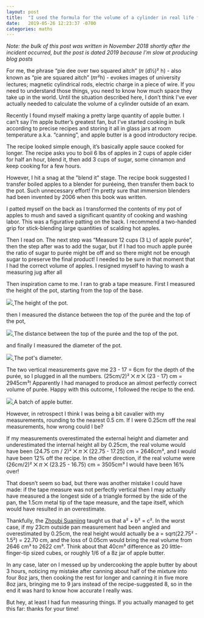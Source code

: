 ```yaml
---
layout: post
title:  "I used the formula for the volume of a cylinder in real life for the first time ever and it went OK"
date:   2019-05-26 12:23:37 -0700
categories: maths
---
```


_Note: the bulk of this post was written in November 2018 shortly after the incident occurred, but the post is dated 2019 because I'm slow at producing blog posts_


For me, the phrase “pie dee over two squared aitch” (𝜋 (d½)² h) - also known as “pie are squared aitch” (𝜋r²h) - evokes images of university lectures; magnetic cylindrical rods, electric charge in a piece of wire. If you need to understand those things, you need to know how much space they take up in the world. Until the situation described here, I don’t think I've ever actually needed to calculate the volume of a cylinder outside of an exam.

Recently I found myself making a pretty large quantity of apple butter. I can’t say I’m apple butter’s greatest fan, but I’ve started cooking in bulk according to precise recipes and storing it all in glass jars at room temperature a.k.a. “canning”, and apple butter is a good introductory recipe.

The recipe looked simple enough, it’s basically apple sauce cooked for longer. The recipe asks you to boil 6 lbs of apples in 2 cups of apple cider for half an hour, blend it, then add 3 cups of sugar, some cinnamon and keep cooking for a few hours.

However, I hit a snag at the "blend it" stage. The recipe book suggested I transfer boiled apples to a blender for puréeing, then transfer them back to the pot. Such unnecessary effort! I’m pretty sure that immersion blenders had been invented by 2006 when this book was written.

I patted myself on the back as I transformed the contents of my pot of apples to mush and saved a significant quantity of cooking and washing labor. This was a figurative patting on the back. I recommend a two-handed grip for stick-blending large quantities of scalding hot apples.

Then I read on. The next step was “Measure 12 cups (3 L) of apple purée”, then the step after was to add the sugar, but if I had too much apple purée the ratio of sugar to purée might be off and so there might not be enough sugar to preserve the final product! I needed to be sure in that moment that I had the correct volume of apples. I resigned myself to having to wash a measuring jug after all

Then inspiration came to me. I ran to grab a tape measure. First I measured the height of the pot, starting from the top of the base.

<div class="thumbnailed">
  <a href="/images/cylinder/height.jpg">
    <img src="/thumbnails/cylinder/height.jpg"/>
  </a>
  The height of the pot.
</div>

then I measured the distance between the top of the purée and the top of the pot,

<div class="thumbnailed">
  <a href="/images/cylinder/depth.jpg">
    <img src="/thumbnails/cylinder/depth.jpg"/>
  </a>
  The distance between the top of the purée and the top of the pot.
</div>

and finally I measured the diameter of the pot.

<div class="thumbnailed">
  <a href="/images/cylinder/diameter.jpg">
    <img src="/thumbnails/cylinder/diameter.jpg"/>
  </a>
  The pot's diameter.
</div>

The two vertical measurements gave me 23 - 17 = 6cm for the depth of the purée, so I plugged in all the numbers. (25cm/2)² ⨉ 𝜋 ⨉ (23 - 17) cm = 2945cm³! Apparently I had managed to produce an almost perfectly correct volume of purée. Happy with this outcome, I followed the recipe to the end.

<div class="thumbnailed">
  <a href="/images/cylinder/apple butter.jpg">
    <img src="/thumbnails/cylinder/apple butter.jpg"/>
  </a>
  A batch of apple butter.
</div>


However, in retrospect I think I was being a bit cavalier with my measurements, rounding to the nearest 0.5 cm. If I were 0.25cm off the real measurements, how wrong could I be?

If my measurements overestimated the external height and diameter and underestimated the internal height all by 0.25cm, the real volume would have been (24.75 cm / 2)² ⨉ 𝜋 ⨉ (22.75 - 17.25) cm = 2646cm³, and I would have been 12% off the recipe. In the other direction, if the real volume were (26cm/2)² ⨉ 𝜋 ⨉ (23.25 - 16.75) cm = 3505cm³ I would have been 16% over!

That doesn’t seem so bad, but there was another mistake I could have made: if the tape measure was not perfectly vertical then I may actually have measured a the longest side of a triangle formed by the side of the pan, the 1.5cm metal tip of the tape measure, and the tape itself, which would have resulted in an overestimate.

Thankfully, the [Zhoubi Suanjing](https://en.wikipedia.org/wiki/Zhoubi_Suanjing) taught us that a² + b² = c². In the worst case, if my 23cm outside pan measurement had been angled and overestimated by 0.25cm, the real height would actually be a = sqrt(22.75² - 1.5²) = 22.70 cm, and the loss of 0.05cm would bring the real volume from 2646 cm³ to 2622 cm³. Think about that 40cm³ difference as 20 little-finger-tip sized cubes, or roughly 1/6 of a 8z jar of apple butter.

In any case, later on I messed up by undercooking the apple butter by about 3 hours, noticing my mistake after canning about half of the mixture into four 8oz jars, then cooking the rest for longer and canning it in five more 8oz jars, bringing me to 9 jars instead of the recipe-suggested 8, so in the end it was hard to know how accurate I really was.

But hey, at least I had fun measuring things. If you actually managed to get this far: thanks for your time!
